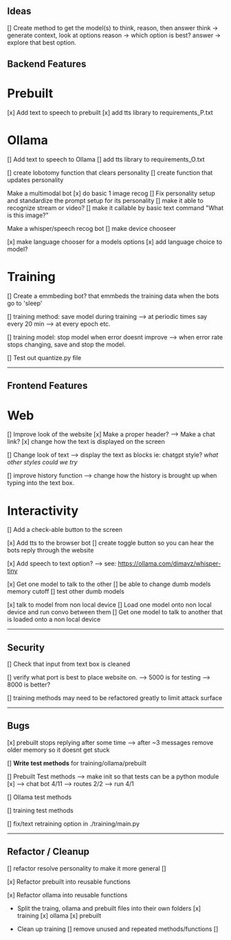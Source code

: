 ## Ideas

[] Create method to get the model(s) to think, reason, then answer
think -> generate context, look at options
reason -> which option is best?
answer -> explore that best option.




## Backend Features

# Prebuilt
[x] Add text to speech to prebuilt
[x] add tts library to requirements_P.txt

# Ollama
[] Add text to speech to Ollama
[] add tts library to requirements_O.txt

[] create lobotomy function that clears personality
[] create function that updates personality

Make a multimodal bot
[x] do basic 1 image recog
[] Fix personality setup and standardize the prompt setup for its personality
[] make it able to recognize stream or video?
[] make it callable by basic text command "What is this image?"


Make a whisper/speech recog bot
[] make device chooseer

[x] make language chooser for a models options
[x] add language choice to model?



# Training

[] Create a emmbeding bot? that emmbeds the training data when the bots go to 'sleep'

[] training method: save model during training 
--> at periodic times say every 20 min 
--> at every epoch etc.

[] training model: stop model when error doesnt improve
--> when error rate stops changing, save and stop the model.

[] Test out quantize.py file


---------------------------------------------------------------
## Frontend Features

# Web

[] Improve look of the website
[x] Make a proper header?
--> Make a chat link? 
[x] change how the text is displayed on the screen

[] Change look of text
--> display the text as blocks ie: chatgpt style?
    *what other styles could we try*

[] improve history function
--> change how the history is brought up when typing into the text box.

# Interactivity

[] Add a check-able button to the screen

[x] Add tts to the browser bot
[] create toggle button so you can hear the bots reply through the website

[x] Add speech to text option?
--> see: https://ollama.com/dimavz/whisper-tiny

[x] Get one model to talk to the other
[] be able to change dumb models memory cutoff
[] test other dumb models

[x] talk to model from non local device
[] Load one model onto non local device and run convo between them 
[] Get one model to talk to another that is loaded onto a non local device


---------------------------------------------------------------
## Security

[] Check that input from text box is cleaned

[] verify what port is best to place website on.
--> 5000 is for testing
--> 8000 is better?

[] training methods may need to be refactored greatly to limit attack surface

---------------------------------------------------------------
## Bugs

[x] prebuilt stops replying after some time
--> after ~3 messages remove older memory so it doesnt get stuck

[] **Write test methods** for training/ollama/prebuilt

[] Prebuilt Test methods
--> make init so that tests can be a python module  [x] 
--> chat bot  4/11
--> routes   2/2
--> run      4/1

[] Ollama test methods

[] training test methods


[] fix/text retraining option in ./training/main.py



---------------------------------------------------------------
## Refactor / Cleanup

[] refactor resolve personality to make it more general
[]

[x] Refactor prebuilt into reusable functions  

[x] Refactor ollama into reusable functions

- Split the traing, ollama and prebuilt files into their own folders
[x] training
[x] ollama
[x] prebuilt

- Clean up training
[] remove unused and repeated methods/functions
[] 


